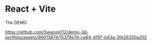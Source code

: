 # React + Vite


The DEMO

https://github.com/Swarup012/demo-3d-portfolio/assets/96013874/15378e7d-ca94-4f97-b43a-3fe26330a202

